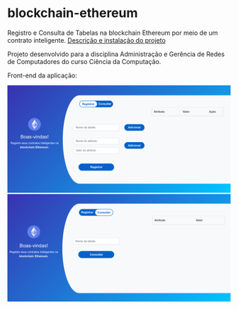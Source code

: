 # blockchain-ethereum


Registro e Consulta de Tabelas na blockchain Ethereum por meio de um contrato inteligente.
[Descrição e instalação do projeto](https://github.com/andrewunifei/blockchain-ethereum/blob/main/Descri%C3%A7%C3%A3o%20e%20instala%C3%A7%C3%A3o%20do%20projeto.pdf)

Projeto desenvolvido para a disciplina Administração e Gerência de Redes de Computadores do curso Ciência da Computação.

Front-end da aplicação:

![Tela de Registro](registro.png)
![Tela de Consulta](consulta.png)
